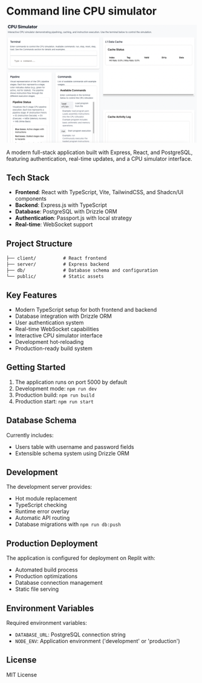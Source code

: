 
# Command line CPU simulator

![image](image.png)

A modern full-stack application built with Express, React, and PostgreSQL, featuring authentication, real-time updates, and a CPU simulator interface.

## Tech Stack

- **Frontend**: React with TypeScript, Vite, TailwindCSS, and Shadcn/UI components
- **Backend**: Express.js with TypeScript
- **Database**: PostgreSQL with Drizzle ORM
- **Authentication**: Passport.js with local strategy
- **Real-time**: WebSocket support

## Project Structure

```
├── client/          # React frontend
├── server/          # Express backend
├── db/              # Database schema and configuration
└── public/          # Static assets
```

## Key Features

- Modern TypeScript setup for both frontend and backend
- Database integration with Drizzle ORM
- User authentication system
- Real-time WebSocket capabilities
- Interactive CPU simulator interface
- Development hot-reloading
- Production-ready build system

## Getting Started

1. The application runs on port 5000 by default
2. Development mode: `npm run dev`
3. Production build: `npm run build`
4. Production start: `npm run start`

## Database Schema

Currently includes:
- Users table with username and password fields
- Extensible schema system using Drizzle ORM

## Development

The development server provides:
- Hot module replacement
- TypeScript checking
- Runtime error overlay
- Automatic API routing
- Database migrations with `npm run db:push`

## Production Deployment

The application is configured for deployment on Replit with:
- Automated build process
- Production optimizations
- Database connection management
- Static file serving

## Environment Variables

Required environment variables:
- `DATABASE_URL`: PostgreSQL connection string
- `NODE_ENV`: Application environment ('development' or 'production')

## License

MIT License
